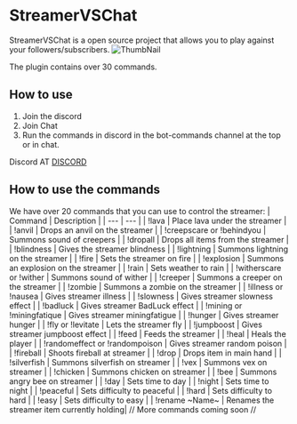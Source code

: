 # StreamerVSChat
StreamerVSChat is a open source project that allows you to play against your followers/subscribers.
![ThumbNail](https://user-images.githubusercontent.com/88144943/188877177-8514b504-0a9a-4eef-b870-19ea262ad705.png)

The plugin contains over 30 commands.

## How to use
1. Join the discord
2. Join Chat
3. Run the commands in discord in the bot-commands channel at the top or in chat.

Discord AT [DISCORD](https://discord.gg/G2ns5C7kU6)

## How to use the commands
   
We have over 20 commands that you can use to control the streamer:
| Command | Description |
| --- | --- |
| !lava | Place lava under the streamer |
| !anvil | Drops an anvil on the streamer |
| !creepscare or !behindyou | Summons sound of creepers |
| !dropall | Drops all items from the streamer |
| !blindness | Gives the streamer blindness |
| !lightning | Summons lightning on the streamer |
| !fire | Sets the streamer on fire |
| !explosion | Summons an explosion on the streamer |
| !rain | Sets weather to rain |
| !witherscare or !wither | Summons sound of wither |
| !creeper | Summons a creeper on the streamer |
| !zombie | Summons a zombie on the streamer |
| !illness or !nausea | Gives streamer illness |
| !slowness | Gives streamer slowness effect | 
| !badluck | Gives streamer BadLuck effect | 
| !mining or !miningfatique | Gives streamer miningfatigue | 
| !hunger | Gives streamer hunger |
| !fly or !levitate | Lets the streamer fly |
| !jumpboost | Gives streamer jumpboost effect |
| !feed | Feeds the streamer |
| !heal | Heals the player |
| !randomeffect or !randompoison | Gives streamer random poison |
| !fireball | Shoots fireball at streamer |
| !drop | Drops item in main hand |
| !silverfish | Summons silverfish on streamer |
| !vex | Summons vex on streamer |
| !chicken | Summons chicken on streamer |
| !bee | Summons angry bee on streamer |
| !day | Sets time to day |
| !night | Sets time to night |
| !peaceful | Sets difficulty to peaceful |
| !hard | Sets difficulty to hard |
| !easy | Sets difficulty to easy |
| !rename ~Name~ | Renames the streamer item currently holding|
// More commands coming soon //
